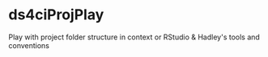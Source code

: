 # ds4ciProjPlay
Play with project folder structure in context or RStudio &amp; Hadley's tools and conventions
